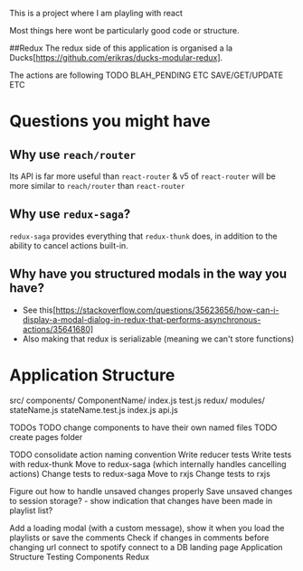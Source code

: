 This is a project where I am playling with react

Most things here wont be particularly good code or structure.


##Redux
The redux side of this application is organised a la Ducks[https://github.com/erikras/ducks-modular-redux].

The actions are following
TODO BLAH_PENDING ETC
SAVE/GET/UPDATE ETC


# Questions you might have

## Why use `reach/router`
Its API is far more useful than `react-router` & v5 of `react-router` will be more similar to `reach/router` than `react-router`

## Why use `redux-saga`?
`redux-saga` provides everything that `redux-thunk` does, in addition to the ability to cancel actions built-in.

## Why have you structured modals in the way you have?
- See this[https://stackoverflow.com/questions/35623656/how-can-i-display-a-modal-dialog-in-redux-that-performs-asynchronous-actions/35641680]
- Also making that redux is serializable (meaning we can't store functions)

# Application Structure
src/
  components/
    ComponentName/
      index.js
      test.js
  redux/
    modules/
      stateName.js
      stateName.test.js
  index.js
  api.js


TODOs
TODO change components to have their own named files
TODO create pages folder


TODO consolidate action naming convention
Write reducer tests
Write tests with redux-thunk
Move to redux-saga (which internally handles cancelling actions)
Change tests to redux-saga
Move to rxjs
Change tests to rxjs

Figure out how to handle unsaved changes properly
  Save unsaved changes to session storage? - show indication that changes have been made in playlist list?

Add a loading modal (with a custom message), show it when you load the playlists or save the comments
Check if changes in comments before changing url
connect to spotify
connect to a DB
landing page
Application Structure
Testing
  Components
  Redux
